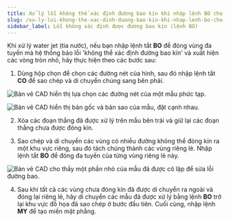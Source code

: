 ```yaml
---
title: Xử lý lỗi không thể xác định đường bao kín khi nhập lệnh BO cho water jet
slug: /xu-ly-loi-khong-the-xac-dinh-duong-bao-kin-khi-nhap-lenh-bo-cho-water-jet
sidebar_label: Lỗi không xác định được đường bao kín (lệnh BO)
---
```


Khi xử lý water jet (tia nước), nếu bạn nhập lệnh tắt **BO** để đóng vùng đa tuyến mà hệ thống báo lỗi 'không thể xác định đường bao kín' và xuất hiện các vòng tròn nhỏ, hãy thực hiện theo các bước sau:

1. Dùng hộp chọn để chọn các đường nét của hình, sau đó nhập lệnh tắt **CO** để sao chép và di chuyển chúng sang bên phải.

![Bản vẽ CAD hiển thị lựa chọn các đường nét của một mẫu phức tạp.](https://storage.googleapis.com/jegavn_kb/images/6364651697611628487947565.png)

![Bản vẽ CAD hiển thị bản gốc và bản sao của mẫu, đặt cạnh nhau.](https://storage.googleapis.com/jegavn_kb/images/6364651719821337083697131.png)

2. Xóa các đoạn thẳng đã được xử lý trên mẫu bên trái và giữ lại các đoạn thẳng chưa được đóng kín.

3. Sao chép và di chuyển các vùng có nhiều đường không thể đóng kín ra một khu vực riêng, sau đó tách chúng thành các vùng riêng lẻ. Nhập lệnh tắt **BO** để đóng đa tuyến của từng vùng riêng lẻ này.

![Bản vẽ CAD cho thấy một phần nhỏ của mẫu đã được cô lập để sửa lỗi đường bao.](https://storage.googleapis.com/jegavn_kb/images/6364652059975039422809723.png)

4. Sau khi tất cả các vùng chưa đóng kín đã được di chuyển ra ngoài và đóng lại riêng lẻ, hãy di chuyển các mẫu đã được xử lý bằng lệnh **BO** trở lại khu vực đồ họa đã sao chép ở bước đầu tiên. Cuối cùng, nhập lệnh **MY** để tạo miền mặt phẳng.